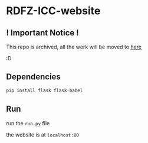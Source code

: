 # RDFZ-ICC-website

## ! Important Notice ! 

This repo is archived, all the work will be moved to [here](https://github.com/ICC-Tech-Dept/RDFZ-ICC-website)

:D

## Dependencies

```python
pip install flask flask-babel
```



## Run

run the  `run.py`  file

the website is at  `localhost:80` 

